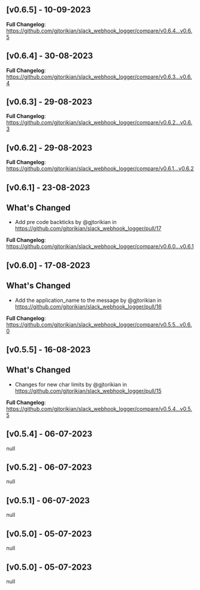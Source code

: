 ## [v0.6.5] - 10-09-2023
**Full Changelog**: https://github.com/gjtorikian/slack_webhook_logger/compare/v0.6.4...v0.6.5
## [v0.6.4] - 30-08-2023
**Full Changelog**: https://github.com/gjtorikian/slack_webhook_logger/compare/v0.6.3...v0.6.4
## [v0.6.3] - 29-08-2023
**Full Changelog**: https://github.com/gjtorikian/slack_webhook_logger/compare/v0.6.2...v0.6.3
## [v0.6.2] - 29-08-2023
**Full Changelog**: https://github.com/gjtorikian/slack_webhook_logger/compare/v0.6.1...v0.6.2
## [v0.6.1] - 23-08-2023
## What's Changed
* Add pre code backticks by @gjtorikian in https://github.com/gjtorikian/slack_webhook_logger/pull/17


**Full Changelog**: https://github.com/gjtorikian/slack_webhook_logger/compare/v0.6.0...v0.6.1
## [v0.6.0] - 17-08-2023
## What's Changed
* Add the application_name to the message by @gjtorikian in https://github.com/gjtorikian/slack_webhook_logger/pull/16


**Full Changelog**: https://github.com/gjtorikian/slack_webhook_logger/compare/v0.5.5...v0.6.0
## [v0.5.5] - 16-08-2023
## What's Changed
* Changes for new char limits by @gjtorikian in https://github.com/gjtorikian/slack_webhook_logger/pull/15


**Full Changelog**: https://github.com/gjtorikian/slack_webhook_logger/compare/v0.5.4...v0.5.5
## [v0.5.4] - 06-07-2023
null
## [v0.5.2] - 06-07-2023
null
## [v0.5.1] - 06-07-2023
null
## [v0.5.0] - 05-07-2023
null
## [v0.5.0] - 05-07-2023
null
